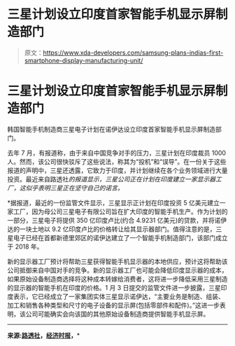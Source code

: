# 三星计划设立印度首家智能手机显示屏制造部门

> 原文：<https://www.xda-developers.com/samsung-plans-indias-first-smartphone-display-manufacturing-unit/>

# 三星计划设立印度首家智能手机显示屏制造部门

韩国智能手机制造商三星电子计划在诺伊达设立印度首家智能手机显示屏制造部门。

去年 7 月，有报道称，由于来自中国竞争对手的压力，三星计划在印度裁员 1000 人。然而，该公司很快驳斥了这些说法，称其为“投机”和“误导”。在一份关于这些报道的声明中，三星还透露，它致力于印度，并计划继续在各个业务领域进行大量投资。最近来自路透社*的报道显示，三星公司正在计划在印度建立一家显示器工厂，这似乎表明三星正在坚守自己的诺言。*

 *据报道，最近的一份监管文件显示，三星显示正计划在印度投资 5 亿美元建立一家工厂，因为母公司三星电子有限公司旨在扩大印度的智能手机生产。作为计划的一部分，三星电子将提供 350 亿印度卢比(约合 4.9231 亿美元)的贷款，并将诺伊达的一块土地以 9.2 亿印度卢比的价格转让给其显示器部门。值得注意的是，三星电子已经在首都新德里郊区的诺伊达建立了一个智能手机制造部门，该部门成立于 2018 年。

新的显示器工厂预计将帮助三星获得智能手机显示器的本地供应，预计这将帮助该公司抵御来自中国对手的竞争。新的显示器工厂也可能会降低印度显示器的成本，如果原始设备制造商选择将这种成本转嫁给消费者，这将进一步降低采用三星制造的显示器的智能手机在印度的价格。1 月 3 日提交的监管文件进一步披露，三星印度表示，它已经成立了一家集团实体三星显示诺伊达，“主要业务是制造、组装、加工和销售各种类型和尺寸的电子设备的显示屏(包括零部件和配件)。”这进一步表明，该公司可能确实会向该国的其他原始设备制造商提供智能手机显示屏。

* * *

**来源:[路透社](https://in.reuters.com/article/samsung-display-india/samsung-display-says-it-is-considering-building-a-factory-in-india-idINKBN1ZJ0FZ)，[经济时报](https://economictimes.indiatimes.com/tech/hardware/samsung-to-set-up-indias-1st-mobile-display-plant/articleshow/73409876.cms)，***